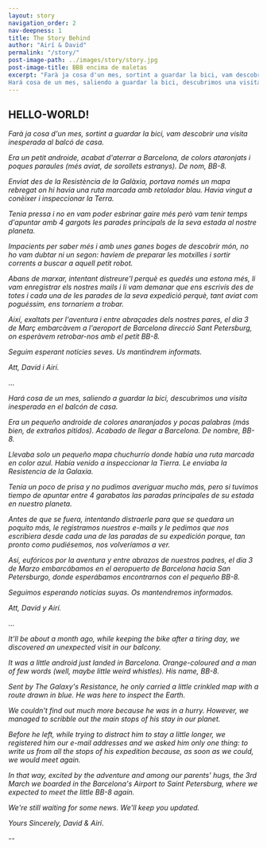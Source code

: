 ```yaml
---
layout: story
navigation_order: 2
nav-deepness: 1
title: The Story Behind
author: "Airí & David"
permalink: "/story/"
post-image-path: ../images/story/story.jpg
post-image-title: BB8 encima de maletas
excerpt: "Farà ja cosa d'un mes, sortint a guardar la bici, vam descobrir una visita inesperada al balcó de casa...  
Hará cosa de un mes, saliendo a guardar la bici, descubrimos una visita inesperada en el balcón de casa... "
---
```


## HELLO-WORLD!

*Farà ja cosa d'un mes, sortint a guardar la bici, vam descobrir una visita inesperada al balcó de casa.*

*Era un petit androide, acabat d'aterrar a Barcelona, de colors ataronjats i poques paraules (més aviat, de sorollets estranys). De nom, BB-8.*

*Enviat des de la Resistència de la Galàxia, portava només un mapa rebregat on hi havia una ruta marcada amb retolador blau. Havia vingut a conèixer i inspeccionar la Terra.*

*Tenia pressa i no en vam poder esbrinar gaire més però vam tenir temps d'apuntar amb 4 gargots les parades principals de la seva estada al nostre planeta.*

*Impacients per saber més i amb unes ganes boges de descobrir món, no ho vam dubtar ni un segon: havíem de preparar les motxilles i sortir corrents a buscar a aquell petit robot.*

*Abans de marxar, intentant distreure'l perquè es quedés una estona més, li vam enregistrar els nostres mails i li vam demanar que ens escrivís des de totes i cada una de les parades de la seva expedició perquè, tant aviat com poguéssim, ens tornaríem a trobar.*

*Així, exaltats per l'aventura i entre abraçades dels nostres pares, el dia 3 de Març embarcàvem a l'aeroport de Barcelona direcció Sant Petersburg, on esperàvem retrobar-nos amb el petit BB-8.*

*Seguim esperant notícies seves. Us mantindrem informats.*  

*Att, David i Airí.*   

  
... 


*Hará cosa de un mes, saliendo a guardar la bici, descubrimos una visita inesperada en el balcón de casa.*  

*Era un pequeño androide de colores anaranjados y pocas palabras (más bien, de extraños pitidos). Acabado de llegar a Barcelona. De nombre, BB-8.* 
  
*Llevaba solo un pequeño mapa chuchurrío donde había una ruta marcada en color azul. Había venido a inspeccionar la Tierra. Le enviaba la Resistencia de la Galaxia.*   
  
*Tenía un poco de prisa y no pudimos averiguar mucho más, pero si tuvimos tiempo de apuntar entre 4 garabatos las paradas principales de su estada en nuestro planeta.*  
  
*Antes de que se fuera, intentando distraerle para que se quedara un poquito más, le registramos nuestros e-mails y le pedimos que nos escribiera desde cada una de las paradas de su expedición porque, tan pronto como pudiésemos, nos volveríamos a ver.*     
  
*Así, eufóricos por la aventura y entre abrazos de nuestros padres, el día 3 de Marzo embarcábamos en el aeropuerto de Barcelona hacia San Petersburgo, donde esperábamos encontrarnos con el pequeño BB-8.*   
  
*Seguimos esperando noticias suyas. Os mantendremos informados.*
  
*Att, David y Airí.*   


...  


*It'll be about a month ago, while keeping the bike after a tiring day, we discovered an unexpected visit in our balcony.*  
  
*It was a little android just landed in Barcelona. Orange-coloured and a man of few words (well, maybe little weird whistles). His name, BB-8.*    
  
*Sent by The Galaxy's Resistance, he only carried a little crinkled map with a route drawn in blue. He was here to inspect the Earth.*
  
*We couldn't find out much more because he was in a hurry. However, we managed to scribble out the main stops of his stay in our planet.*  
  
*Before he left, while trying to distract him  to stay a little longer, we registered him our e-mail addresses and we asked him only one thing: to write us from all the stops of his expedition because, as soon as we could, we would meet again.*  
  
*In that way, excited by the adventure and among our parents' hugs, the 3rd March we boarded in the Barcelona's Airport to Saint Petersburg, where we expected to meet the little BB-8 again.*    
  
*We're still waiting for some news. We'll keep you updated.*
  
*Yours Sincerely, David & Airí*.  
 
  
--
  